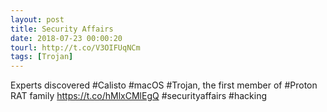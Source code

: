 ```yaml
---
layout: post
title: Security Affairs
date: 2018-07-23 00:00:20
tourl: http://t.co/V3OIFUqNCm
tags: [Trojan]
---
```

Experts discovered #Calisto #macOS #Trojan, the first member of #Proton RAT family
https://t.co/hMlxCMlEgQ
#securityaffairs #hacking